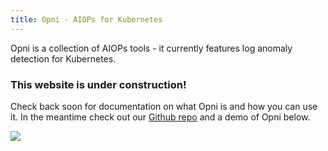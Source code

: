 ```yaml
---
title: Opni - AIOPs for Kubernetes
---
```

Opni is a collection of AIOPs tools - it currently features log anomaly detection for Kubernetes.

### This website is under construction!
Check back soon for documentation on what Opni is and how you can use it. In the meantime check out our [Github repo](https://github.com/rancher/opni) and a demo of Opni below.

[![](https://opni-public.s3.us-east-2.amazonaws.com/opni_youtube_gh.png)](https://youtu.be/DQVBwMaO_o0)
